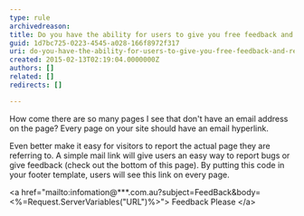 ```yaml
---
type: rule
archivedreason: 
title: Do you have the ability for users to give you free feedback and report bugs on every page?
guid: 1d7bc725-0223-4545-a028-166f8972f317
uri: do-you-have-the-ability-for-users-to-give-you-free-feedback-and-report-bugs-on-every-page
created: 2015-02-13T02:19:04.0000000Z
authors: []
related: []
redirects: []

---
```


How come there are so many pages I see that don't have an email address on the page?       Every page on your site should have an email hyperlink.

Even better make it easy for visitors to report the actual page they are referring       to. A simple mail link will give users an easy way to report bugs or give feedback       (check out the bottom of this page). By putting this code in your footer template,       users will see this link on every page.

<!--endintro-->

&lt;a href="mailto:infomation@\*\*\*.com.au?subject=FeedBack&body=&lt;%=Request.ServerVariables("URL")%&gt;"&gt;       Feedback Please &lt;/a&gt;
